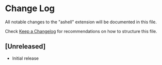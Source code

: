 # Change Log

All notable changes to the "ashell" extension will be documented in this file.

Check [Keep a Changelog](http://keepachangelog.com/) for recommendations on how to structure this file.

## [Unreleased]

- Initial release